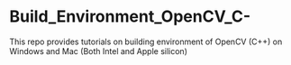 # Build_Environment_OpenCV_C-
This repo provides tutorials on building environment of OpenCV (C++) on Windows and Mac (Both Intel and Apple silicon)
